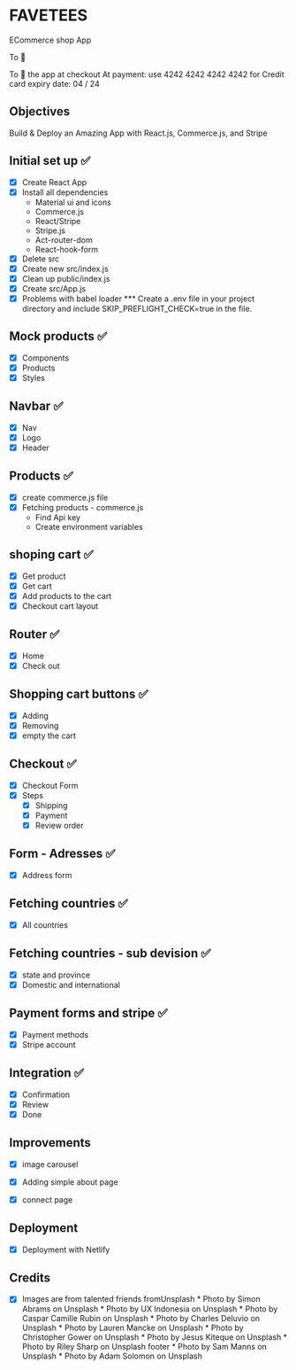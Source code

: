 # FAVETEES

ECommerce shop App

To :rocket:

To :test_tube: the app at checkout
At payment: use  4242 4242 4242 4242 for Credit card
expiry date: 04 / 24


<!-- ![example-site](example-site.gif) -->

## Objectives
Build & Deploy an Amazing App with React.js, Commerce.js, and Stripe

## Initial set up ✅

* [x] Create React App
* [x] Install all dependencies
    * Material ui and icons
    * Commerce.js
    * React/Stripe
    * Stripe.js
    * Act-router-dom
    * React-hook-form
* [x] Delete src
* [x] Create new src/index.js
* [x] Clean up public/index.js
* [x] Create src/App.js
* [x] Problems with babel loader
      *** Create a .env file in your project directory and include SKIP_PREFLIGHT_CHECK=true in the file.

## Mock products ✅

* [x] Components
* [x] Products
* [x] Styles

## Navbar ✅

* [x] Nav
* [x] Logo
* [x] Header

## Products ✅

* [x] create commerce.js file
* [x] Fetching products - commerce.js
     * Find Api key
     * Create environment variables

## shoping cart ✅

* [x] Get product
* [x] Get cart
* [x] Add products to the cart
* [x] Checkout cart layout

## Router ✅

* [x] Home
* [x] Check out

## Shopping cart buttons ✅

* [x] Adding
* [x] Removing
* [x] empty the cart
## Checkout ✅

*  [x] Checkout Form
*   [x] Steps
    * [x] Shipping
    * [x] Payment
    * [x] Review order

## Form - Adresses ✅

* [x] Address form
## Fetching countries ✅

* [x] All countries
## Fetching countries - sub devision ✅

* [x] state and province
* [x] Domestic and international
## Payment forms and stripe ✅

* [x] Payment methods
* [x] Stripe account

## Integration  ✅

* [x] Confirmation
* [x] Review
* [x] Done

## Improvements
* [x] image carousel
* [x] Adding simple about page
* [x] connect page


## Deployment

* [X] Deployment with Netlify


## Credits

* [x] Images are from talented friends fromUnsplash
      * Photo by Simon Abrams on Unsplash
      * Photo by UX Indonesia on Unsplash
      * Photo by Caspar Camille Rubin on Unsplash
      * Photo by Charles Deluvio on Unsplash
      * Photo by Lauren Mancke on Unsplash
      * Photo by Christopher Gower on Unsplash
      * Photo by Jesus Kiteque on Unsplash
      * Photo by Riley Sharp on Unsplash footer
      * Photo by Sam Manns on Unsplash
      * Photo by Adam Solomon on Unsplash


